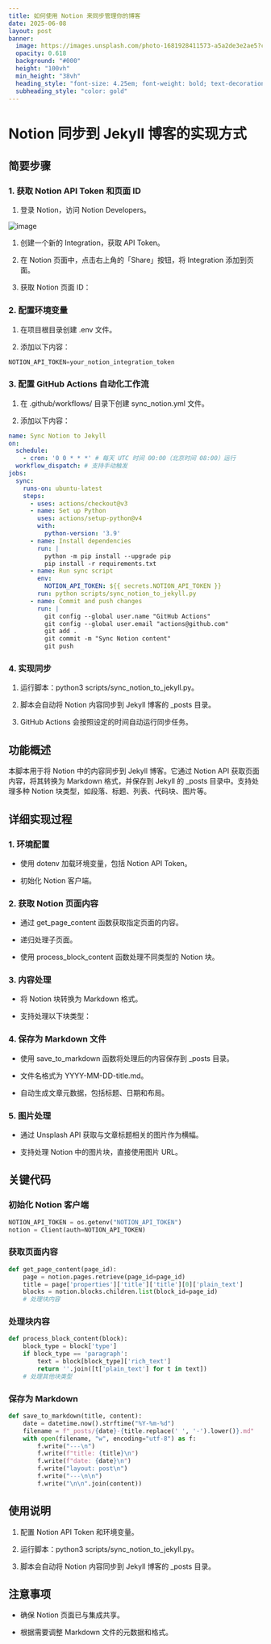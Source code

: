 ```yaml
---
title: 如何使用 Notion 来同步管理你的博客
date: 2025-06-08
layout: post
banner:
  image: https://images.unsplash.com/photo-1681928411573-a5a2de3e2ae5?crop=entropy&cs=tinysrgb&fit=max&fm=jpg&ixid=M3w2OTIwMzJ8MHwxfHJhbmRvbXx8fHx8fHx8fDE3NDkzOTk4Njh8&ixlib=rb-4.1.0&q=80&w=1080
  opacity: 0.618
  background: "#000"
  height: "100vh"
  min_height: "38vh"
  heading_style: "font-size: 4.25em; font-weight: bold; text-decoration: underline"
  subheading_style: "color: gold"
---
```


# Notion 同步到 Jekyll 博客的实现方式

## 简要步骤

### 1. 获取 Notion API Token 和页面 ID

1. 登录 Notion，访问 Notion Developers。

![image](https://prod-files-secure.s3.us-west-2.amazonaws.com/a7a0cc5a-89b9-4cda-8686-1fba0ca52f40/d19c1afe-dea5-4312-9333-786b0ba83054/image.png?X-Amz-Algorithm=AWS4-HMAC-SHA256&X-Amz-Content-Sha256=UNSIGNED-PAYLOAD&X-Amz-Credential=ASIAZI2LB466R3PMLKUO%2F20250608%2Fus-west-2%2Fs3%2Faws4_request&X-Amz-Date=20250608T162428Z&X-Amz-Expires=3600&X-Amz-Security-Token=IQoJb3JpZ2luX2VjELb%2F%2F%2F%2F%2F%2F%2F%2F%2F%2FwEaCXVzLXdlc3QtMiJGMEQCIDhw3TIweUOg6zJQxIC80aG3fMY0qgToQpfGvkkw9A7aAiBCmajZSK3C2gfxlpPXWX5mdLzas3sxDrosncLkmBhZDCqIBAiP%2F%2F%2F%2F%2F%2F%2F%2F%2F%2F8BEAAaDDYzNzQyMzE4MzgwNSIMsGVNKgMnXhHQ%2FmWcKtwDHOrcBBIifP8hiaSJ1QGE%2Bb6XvI4OpNlYIJ5HMP6XuYyXZp%2FnMoYr%2BuajCXnmo3zsyJcuCCxANAKecitAxGjZCz%2FxWTDdZ8CCUQ6iRER%2BUbkz76ZbrIehjeBRy6UEGr1nH6tir8gc28CepUgJT4QEg%2FyQdBN%2FfjxbwTQ8JXXgHvSCHS5Of21hxgooKarF2q7Vpxf10bJoDgEyzwIk%2BQUNc%2Fm07vMTBcBR0WtUP%2FBMyeMoU3BqR93CviGVcNmaWGuf%2BrfEmChvrqAZVJsb7%2BwK13hs2raakcAI4uURuU1XjB7hv3pcQeZaXfgQcLboyPh%2BicZDHsBgpKyNoVaJL1HnsQ14fnwmMaquQPmWADOs5kZpdWjRyvmTK4gYhnxGuhFe9e3DFdRyu4DUIHPGlWbW8tj5woZgjCJcYNZ0cYPJ1RBHTz52oHO4tPLKi6D2ChjHTLrSzFi1qpN5g%2BCG%2FlBTq8YkBvnwqsF6ZjlOUIjoDaGYpr3Z09ptw7XinM0%2FZuJPXMEhQJZo7%2FX7G4kAzfBO14QWddPg8QQy2GXxKsZaZegegpygXtxSAq5FKrs5FpBhU%2F4oLywGM4GibREmuNc8l%2FfCw1D7Ia8LvEJfCdSmFxL%2FnA9H8rhMagisUNUw1bOWwgY6pgHkQqaRICxwGOwOvJEii%2BXQ8SENhcZ9mXYJkI8BUZCnTVOvxJ2ORHYjBYE2%2B9YevQY4RaoRGgnnJ6%2FPNFaIi8AanqfvFW1SnM9hAjfWJpsKn18x586TaTFohvgVHOVqxyw9ZlmC%2FTasN7%2B8FA1JoktUG3a2wQygoOPwqnUOQFexAiXYUI%2BhTZK9m5HdNLwn0y2kX0vYuO4I%2BMHXE3L38Zk7bvwqAtZd&X-Amz-Signature=f4fd94f434401d4d014bcb66b7a4b60235b7f7887baa81f641f3d0cb6ad964cb&X-Amz-SignedHeaders=host&x-id=GetObject)

1. 创建一个新的 Integration，获取 API Token。

1. 在 Notion 页面中，点击右上角的「Share」按钮，将 Integration 添加到页面。

1. 获取 Notion 页面 ID：


### 2. 配置环境变量

1. 在项目根目录创建 .env 文件。

1. 添加以下内容：

```javascript
NOTION_API_TOKEN=your_notion_integration_token
```

### 3. 配置 GitHub Actions 自动化工作流

1. 在 .github/workflows/ 目录下创建 sync_notion.yml 文件。

1. 添加以下内容：

```yaml
name: Sync Notion to Jekyll
on:
  schedule:
    - cron: '0 0 * * *' # 每天 UTC 时间 00:00（北京时间 08:00）运行
  workflow_dispatch: # 支持手动触发
jobs:
  sync:
    runs-on: ubuntu-latest
    steps:
      - uses: actions/checkout@v3
      - name: Set up Python
        uses: actions/setup-python@v4
        with:
          python-version: '3.9'
      - name: Install dependencies
        run: |
          python -m pip install --upgrade pip
          pip install -r requirements.txt
      - name: Run sync script
        env:
          NOTION_API_TOKEN: ${{ secrets.NOTION_API_TOKEN }}
        run: python scripts/sync_notion_to_jekyll.py
      - name: Commit and push changes
        run: |
          git config --global user.name "GitHub Actions"
          git config --global user.email "actions@github.com"
          git add .
          git commit -m "Sync Notion content"
          git push
```

### 4. 实现同步

1. 运行脚本：python3 scripts/sync_notion_to_jekyll.py。

1. 脚本会自动将 Notion 内容同步到 Jekyll 博客的 _posts 目录。

1. GitHub Actions 会按照设定的时间自动运行同步任务。

## 功能概述

本脚本用于将 Notion 中的内容同步到 Jekyll 博客。它通过 Notion API 获取页面内容，将其转换为 Markdown 格式，并保存到 Jekyll 的 _posts 目录中。支持处理多种 Notion 块类型，如段落、标题、列表、代码块、图片等。

## 详细实现过程

### 1. 环境配置

- 使用 dotenv 加载环境变量，包括 Notion API Token。

- 初始化 Notion 客户端。

### 2. 获取 Notion 页面内容

- 通过 get_page_content 函数获取指定页面的内容。

- 递归处理子页面。

- 使用 process_block_content 函数处理不同类型的 Notion 块。

### 3. 内容处理

- 将 Notion 块转换为 Markdown 格式。

- 支持处理以下块类型：


### 4. 保存为 Markdown 文件

- 使用 save_to_markdown 函数将处理后的内容保存到 _posts 目录。

- 文件名格式为 YYYY-MM-DD-title.md。

- 自动生成文章元数据，包括标题、日期和布局。

### 5. 图片处理

- 通过 Unsplash API 获取与文章标题相关的图片作为横幅。

- 支持处理 Notion 中的图片块，直接使用图片 URL。

## 关键代码

### 初始化 Notion 客户端

```python
NOTION_API_TOKEN = os.getenv("NOTION_API_TOKEN")
notion = Client(auth=NOTION_API_TOKEN)
```

### 获取页面内容

```python
def get_page_content(page_id):
    page = notion.pages.retrieve(page_id=page_id)
    title = page['properties']['title']['title'][0]['plain_text']
    blocks = notion.blocks.children.list(block_id=page_id)
    # 处理块内容
```

### 处理块内容

```python
def process_block_content(block):
    block_type = block['type']
    if block_type == 'paragraph':
        text = block[block_type]['rich_text']
        return ''.join([t['plain_text'] for t in text])
    # 处理其他块类型
```

### 保存为 Markdown

```python
def save_to_markdown(title, content):
    date = datetime.now().strftime("%Y-%m-%d")
    filename = f"_posts/{date}-{title.replace(' ', '-').lower()}.md"
    with open(filename, "w", encoding="utf-8") as f:
        f.write("---\n")
        f.write(f"title: {title}\n")
        f.write(f"date: {date}\n")
        f.write("layout: post\n")
        f.write("---\n\n")
        f.write("\n\n".join(content))
```

## 使用说明

1. 配置 Notion API Token 和环境变量。

1. 运行脚本：python3 scripts/sync_notion_to_jekyll.py。

1. 脚本会自动将 Notion 内容同步到 Jekyll 博客的 _posts 目录。

## 注意事项

- 确保 Notion 页面已与集成共享。

- 根据需要调整 Markdown 文件的元数据和格式。